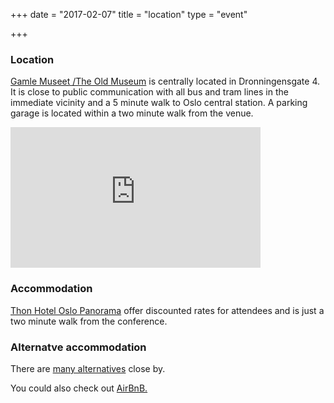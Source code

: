 +++
date = "2017-02-07"
title = "location"
type = "event"

+++

<h3>Location</h3>

<a href="http://www.gamlemuseet.no/english/">Gamle Museet /The Old Museum</a> is centrally located in Dronningensgate 4. It is close to public communication with all bus and tram lines in the immediate vicinity and a 5 minute walk to Oslo central station. A parking garage is located within a two minute walk from the venue.

<div>
<iframe width="400" height="225" frameborder="0" style="border:0"
src="https://www.google.com/maps/embed/v1/place?q=place_id:ChIJMRa1nmVuQUYRsofLI9AhgKk&key=AIzaSyDGFHra2kxFIAMDNrU2yKoo8L0aLSSfy3w" allowfullscreen></iframe>
</div>


<h3>Accommodation</h3>
<a href="https://www.thonhotels.com/event/devopsdays2017/">Thon Hotel Oslo Panorama</a> offer discounted rates for attendees and is just a two minute walk from the conference.

<h3>Alternatve accommodation</h3>
There are <a href="https://www.google.no/maps/search/Hoteller/@59.908037,10.7421253,17z/data=!3m1!4b1!4m8!2m7!3m6!1sHoteller!2sDronningensgate+4+Kvadraturen,+Gamle+Museet+Konferanse+og+Selskapslokaler,+0152+Oslo!3s0x46416e659eb51631:0xa98021d023cb87b2!4m2!1d10.744314!2d59.908029?hl=no">many alternatives</a> close by.
<p>You could also check out <a href="https://www.airbnb.com/s/Gamle-Museet-Konferanse-og-Selskapslokaler--Oslo--Norway?guests=&checkin=09%2F05%2F2016&checkout=09%2F06%2F2016&ss_id=ot0usqa1&source=bb&s_tag=s10_tSLJ">AirBnB.</p>


<!-- {{< event_map >}} -->
